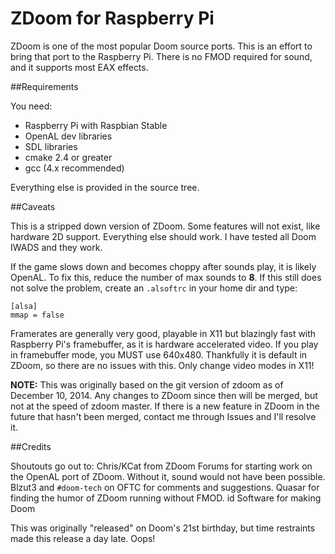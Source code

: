 ZDoom for Raspberry Pi
=====

ZDoom is one of the most popular Doom source ports. This is an effort to bring that port to the Raspberry Pi. There is no FMOD required for sound, and it supports most EAX effects.

##Requirements

You need:

* Raspberry Pi with Raspbian Stable
* OpenAL dev libraries
* SDL libraries
* cmake 2.4 or greater
* gcc (4.x recommended)

Everything else is provided in the source tree.

##Caveats

This is a stripped down version of ZDoom. Some features will not exist, like hardware 2D support. Everything else should work. I have tested all Doom IWADS and they work.

If the game slows down and becomes choppy after sounds play, it is likely OpenAL. To fix this, reduce the number of max sounds to **8**. If this still does not solve the problem, create an `.alsoftrc` in your home dir and type:

```
[alsa]
mmap = false
```

Framerates are generally very good, playable in X11 but blazingly fast with Raspberry Pi's framebuffer, as it is hardware accelerated video. If you play in framebuffer mode, you MUST use 640x480. Thankfully it is default in ZDoom, so there are no issues with this. Only change video modes in X11!

**NOTE:** This was originally based on the git version of zdoom as of December 10, 2014. Any changes to ZDoom since then will be merged, but not at the speed of zdoom master. If there is a new feature in ZDoom in the future that hasn't been merged, contact me through Issues and I'll resolve it.

##Credits

Shoutouts go out to:
Chris/KCat from ZDoom Forums for starting work on the OpenAL port of ZDoom. Without it, sound would not have been possible.
Blzut3 and `#doom-tech` on OFTC for comments and suggestions.
Quasar for finding the humor of ZDoom running without FMOD.
id Software for making Doom

This was originally "released" on Doom's 21st birthday, but time restraints made this release a day late. Oops!
